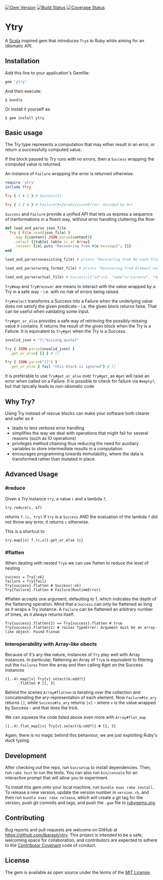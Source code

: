 [![Gem Version](https://badge.fury.io/rb/ytry.svg)](https://badge.fury.io/rb/ytry)
[![Build Status](https://travis-ci.org/lbarasti/ytry.svg?branch=master)](https://travis-ci.org/lbarasti/ytry) [![Coverage Status](https://coveralls.io/repos/github/lbarasti/ytry/badge.svg?branch=master)](https://coveralls.io/github/lbarasti/ytry?branch=master)

# Ytry

A [Scala](http://www.scala-lang.org/api/current/index.html#scala.util.Try) inspired gem that introduces `Try`s to Ruby while aiming for an idiomatic API.

## Installation

Add this line to your application's Gemfile:

```ruby
gem 'ytry'
```

And then execute:

    $ bundle

Or install it yourself as:

    $ gem install ytry

## Basic usage

The Try type represents a computation that may either result in an error, or return a successfully computed value.

If the block passed to Try runs with no errors, then a `Success` wrapping the computed value is returned.

An instance of `Failure` wrapping the error is returned otherwise.

```ruby
require 'ytry'
include Ytry

Try { 1 + 1 } # Success(2)

Try { 1 / 0 } # Failure(#<ZeroDivisionError: divided by 0>)
```

`Success` and `Failure` provide a unified API that lets us express a sequence of tranformations in a fluent way, without error handling cluttering the flow:

```ruby
def load_and_parse json_file
  Try { File.read(json_file) }
    .map {|content| JSON.parse(content)}
    .select {|table| table.is_a? Array}
    .recover {|e| puts "Recovering from #{e.message}"; []}
end

load_and_parse(nonexisting_file) # prints "Recovering from No such file..." # Success([])

load_and_parse(wrong_format_file) # prints "Recovering from Element not found" # Success([])

load_and_parse(actual_file) # Success([{"id"=>1, "name"=>"Lorenzo", "dob"=>"22/07/1985"}])
```

`Try#map` and `Try#recover` are means to interact with the value wrapped by a Try in a safe way - i.e. with no risk of errors being raised.

`Try#select` transforms a Success into a Failure when the underlying value does not satisfy the given predicate - i.e. the given block returns false. That can be useful when validating some input.

`Try#get_or_else` provides a safe way of retrieving the possibly-missing value it contains. It returns the result of the given block when the Try is a Failure. It is equivalent to `Try#get` when the Try is a Success.

```ruby
invalid_json = "[\"missing_quote]"

Try { JSON.parse(invalid_json) }
  .get_or_else{ [] } # []

Try { JSON.parse("[]") }
  .get_or_else { fail "this block is ignored"} # []
```

It is preferable to use `Try#get_or_else` over `Try#get`, as `#get` will raise an error when called on a Failure. It is possible to check for failure via `#empty?`, but that tipically leads to non-idiomatic code

## Why Try?

Using Try instead of rescue blocks can make your software both clearer and safer as it

- leads to less verbose error handling
- simplifies the way we deal with operations that might fail for several reasons (such as IO operations)
- privileges method chaining thus reducing the need for auxiliary variables to store intermediate results in a computation
- encourages programming towards immutability, where the data is transformed rather than mutated in place.

## Advanced Usage
### #reduce
Given a Try instance `try`, a value `c` and a lambda `f`,
```
try.reduce(c, &f)
```
returns `f.(c, try)` if `try` is a `Success` AND the evaluation of the lambda `f` did not throw any error, it returns `c` otherwise.

This is a shortcut to
```
try.map{|v| f.(c,v)}.get_or_else {c}
```


### #flatten
When dealing with nested `Try`s we can use flatten to reduce the level of nesting
```
success = Try{:ok}
failure = Try{fail}
Try{success}.flatten # Success(:ok)
Try{failure}.flatten # Failure(RuntimeError)
```
#flatten accepts one argument, defaulting to 1, which indicates the depth of the flattening operation. Mind that a `Success` can only be flattened as long as it wraps a Try instance. A `Failure` can be flattened an arbitrary number of times, as it always returns itself.
```
Try{success}.flatten(1) == Try{success}.flatten # true
Try{success}.flatten(2) # raises TypeError: Argument must be an array-like object. Found Fixnum
```

### Interoperability with Array-like obects
Because of it's ary-like nature, instances of `Try` play well with Array instances. In particular, flattening an Array of `Try`s is equivalent to filtering out the `Failures` from the array and then calling #get on the Success instances
```
(1..4).map{|v| Try{v}.select(&:odd?)}
      .flatten # [1, 3]
```
Behind the scenes `Array#flatten` is iterating over the collection and concatenating the ary-representation of each element.
Now `Failure#to_ary` returns `[]`, while `Success#to_ary` returns `[v]` - where `v` is the value wrapped by Success - and that does the trick.

We can squeeze the code listed above even more with `Array#flat_map`
```
(1..4).flat_map{|v| Try{v}.select(&:odd?)} # [1, 3]
```
Again, there is no magic behind this behaviour, we are just exploiting Ruby's duck typing.

## Development

After checking out the repo, run `bin/setup` to install dependencies. Then, run `rake test` to run the tests. You can also run `bin/console` for an interactive prompt that will allow you to experiment.

To install this gem onto your local machine, run `bundle exec rake install`. To release a new version, update the version number in `version.rb`, and then run `bundle exec rake release`, which will create a git tag for the version, push git commits and tags, and push the `.gem` file to [rubygems.org](https://rubygems.org).


## Contributing

Bug reports and pull requests are welcome on GitHub at https://github.com/lbarasti/ytry. This project is intended to be a safe, welcoming space for collaboration, and contributors are expected to adhere to the [Contributor Covenant](http://contributor-covenant.org) code of conduct.


## License

The gem is available as open source under the terms of the [MIT License](http://opensource.org/licenses/MIT).

